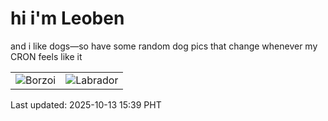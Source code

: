 # hi i'm Leoben

and i like dogs—so have some random dog pics that change whenever my CRON feels like it

|  |  |
|--------|----------|
| ![Borzoi](https://random-dog-vercel.vercel.app/api/random-borzoi?v=1760341163) | ![Labrador](https://random-dog-vercel.vercel.app/api/random-labrador?v=1760341163) |

Last updated: 2025-10-13 15:39 PHT
